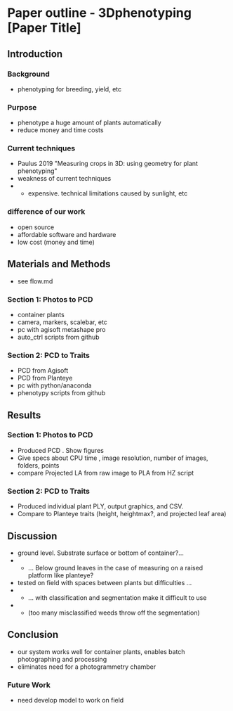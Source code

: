 # Paper outline - 3Dphenotyping [Paper Title]

## Introduction

### Background

- phenotyping for breeding, yield, etc

### Purpose
- phenotype a huge amount of plants automatically
- reduce money and time costs

### Current techniques
- Paulus 2019 "Measuring crops in 3D: using geometry for plant phenotyping"
- weakness of current techniques
- - expensive. technical limitations caused by sunlight, etc 

### difference of our work
- open source
- affordable software and hardware
- low cost (money and time)

## Materials and Methods
- see flow.md

### Section 1: Photos to PCD

- container plants
- camera, markers, scalebar, etc
- pc with agisoft metashape pro 
- auto_ctrl scripts from github

### Section 2: PCD to Traits

- PCD from Agisoft
- PCD from Planteye
- pc with python/anaconda
- phenotypy scripts from github

## Results

### Section 1: Photos to PCD

- Produced PCD . Show figures
- Give specs about CPU time , image resolution, number of images, folders, points
- compare Projected LA from raw image to PLA from HZ script

### Section 2: PCD to Traits

- Produced individual plant PLY, output graphics, and CSV.
- Compare to Planteye traits (height, heightmax?, and projected leaf area)

## Discussion
- ground level. Substrate surface or bottom of container?...
- - ... Below ground leaves in the case of measuring on a raised platform like planteye?
- tested on field with spaces between plants but difficulties ...
- - ... with classification and segmentation make it difficult to use 
- - (too many misclassified weeds throw off the segmentation)

## Conclusion 
- our system works well for container plants, enables batch photographing and processing
- eliminates need for a photogrammetry chamber

### Future Work
- need develop model to work on field 